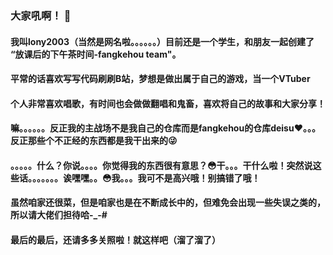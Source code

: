 ### 大家吼啊！ 👋

#### 我叫lony2003（当然是网名啦。。。。。。）目前还是一个学生，和朋友一起创建了 “放课后的下午茶时间-fangkehou team"。

#### 平常的话喜欢写写代码刷刷B站，梦想是做出属于自己的游戏，当一个VTuber

#### 个人非常喜欢唱歌，有时间也会做做翻唱和鬼畜，喜欢将自己的故事和大家分享！

#### 嘛。。。。。。反正我的主战场不是我自己的仓库而是fangkehou的仓库deisu❤。。。反正那些个不正经的东西都是我干出来的😜

#### 。。。。。什么？你说。。。。你觉得我的东西很有意思？😳干。。。干什么啦！突然说这些话。。。。。。。诶嘿嘿。。😳我。。。我可不是高兴哦！别搞错了哦！

#### 虽然咱家还很菜，但是咱家也是在不断成长中的，但难免会出现一些失误之类的，所以请大佬们担待哈-_-#

#### 最后的最后，还请多多关照啦！就这样吧（溜了溜了）
